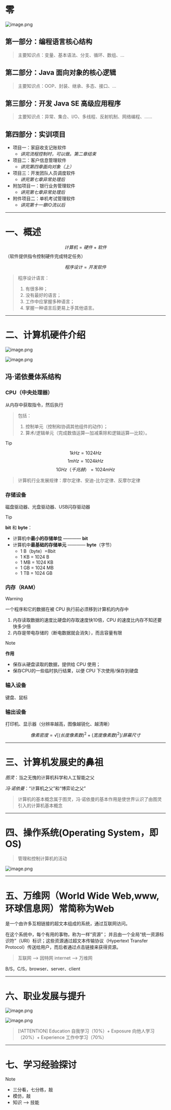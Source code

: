#

# **零**

![image.png](https://cdn.jsdelivr.net/gh/Lxzz24/Repo/images/Java/SE0001.png) 

## 第一部分：编程语言核心结构

> 主要知识点：变量、基本语法、分支、循环、数组、… 

## 第二部分：Java 面向对象的核心逻辑  

> 主要知识点：OOP、封装、继承、多态、接口、… 

## 第三部分：开发 Java SE 高级应用程序  

> 主要知识点：异常、集合、I/O、多线程、反射机制、网络编程、…… 

## 第四部分：实训项目   

- 项目一：家庭收支记账软件
  - *讲完流程控制时，可以做。第二章结束*
- 项目二：客户信息管理软件
  - *讲完第四章面向对象（上）*
- 项目三：开发团队人员调度软件
  - *讲完第七章异常处理后*   
- 附加项目一：银行业务管理软件
  -  *讲完第七章异常处理后*
- 附件项目二：单机考试管理软件 
  - *讲完第十一章IO流以后*

---

# **一、概述**

$$ 计算机 = 硬件 + 软件 $$（软件提供指令控制硬件完成特定任务）

$$ 程序设计 = 开发软件 $$

> 程序设计语言：
>    1. 有很多种；  
>    2. 没有最好的语言；  
>    3. 工作中应掌握多种语言；  
>    4. 掌握一种语言后更易上手其他语言。  

---
# **二、计算机硬件介绍**

![image.png](https://cdn.jsdelivr.net/gh/Lxzz24/Repo/images/Java/SE0002.png)

![image.png](https://cdn.jsdelivr.net/gh/Lxzz24/Repo/images/Java/SE0003.png)

## 冯·诺依曼体系结构
	
### CPU（中央处理器）

从内存中获取指令，然后执行

> 包括：  
> 1. 控制单元（控制和协调其他组件的动作）；  
> 2. 算术/逻辑单元（完成数值运算—加减乘除和逻辑运算—比较）。  

> [!TIP]
> $$1 kHz = 1024 Hz$$ 
> $$1 mHz = 1024 kHz$$
> $$1 GHz（千兆赫） = 1024 mHz$$

> 计算机行业发展规律：摩尔定律、安迪-比尔定律、反摩尔定律
		
### 存储设备

磁盘驱动器、光盘驱动器、USB闪存驱动器  

> [!TIP]
> **bit** 和 **byte**：
> - 计算机中**最小的存储单位** ———— **bit**  
> - 计算机中**最基础的存储单元** ———— **byte**（字节）    
>   - 1 B（byte）=8bit
>   - 1 KB = 1024 B
>   - 1 MB = 1024 KB
>   - 1 GB = 1024 MB
>   - 1 TB = 1024 GB


### 内存（RAM）

> [!WARNING]
> 一个程序和它的数据在被 CPU 执行前必须移到计算机的内存中  

1. 内存读取数据的速度比硬盘的存取速度快10倍，CPU 的速度比内存不知还要快多少倍
2. 内存是带电存储的（断电数据就会消失），而且容量有限  

> [!NOTE]
> **作用**
> - 保存从硬盘读取的数据，提供给 CPU 使用；
> - 保存CPU的一些临时执行结果，以便 CPU 下次使用/保存到硬盘

### 输入设备

键盘、鼠标  

### 输出设备

打印机、显示器（分辨率越高，图像越锐化、越清晰）  

$$ 像素密度 = √[(长度像素数)^2 + (宽度像素数)^2] / 屏幕尺寸 $$

---
# **三、计算机发展史的鼻祖**

*图灵*：当之无愧的计算机科学和人工智能之父  

*冯·诺依曼*：“计算机之父”和“博弈论之父”  

> 计算机的基本概念属于图灵，冯·诺依曼的基本作用是使世界认识了由图灵引入的计算机基本概念

---
# **四、操作系统(Operating System，即OS)**

> 管理和控制计算机的活动 

![image.png](https://cdn.jsdelivr.net/gh/Lxzz24/Repo/images/Java/SE0004.png)

---
# **五、万维网（World Wide Web,www,环球信息网）常简称为Web**

是一个由许多互相链接的超文本组成的系统，通过互联网访问。  

在这个系统中，每个有用的事物，称为一样“资源”；
并且由一个全局“统一资源标识符”（URI）标识；这些资源通过超文本传输协议（Hypertext Transfer Protocol）传送给用户，而后者通过点击链接来获得资源。 

> 互联网 --> 因特网 internet --> 万维网    

B/S，C/S，browser、server、client

---
# **六、职业发展与提升**

![image.png](https://cdn.jsdelivr.net/gh/Lxzz24/Repo/images/Java/SE0005.png)

![image.png](https://cdn.jsdelivr.net/gh/Lxzz24/Repo/images/Java/SE0006.png)   

> [!ATTENTION]
> Education 自我学习（10%）+ Exposure 向他人学习（20%）+ Experience 工作中学习（70%）

---
# **七、学习经验探讨**

> [!NOTE]
> - 三分看，七分练，敲  
> - 模仿，敲  
> - 知识 --> 技能


